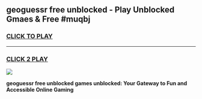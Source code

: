 
## geoguessr free unblocked - Play Unblocked Gmaes & Free #muqbj
<h3>
<a href="https://news.freeplayer.one?title=geoguessr_free_unblocked&ref=27F">CLICK TO PLAY</a></h3>
<hr>

<h3>
<a href="https://news.freeplayer.one?title=geoguessr_free_unblocked&ref=27F">CLICK 2 PLAY</a>
  
</h3>

<a href="https://news.freeplayer.one?title=geoguessr_free_unblocked&ref=27F/"><img src="https://clearcache.store/games.png"></a>


**geoguessr free unblocked games unblocked: Your Gateway to Fun and Accessible Online Gaming**
